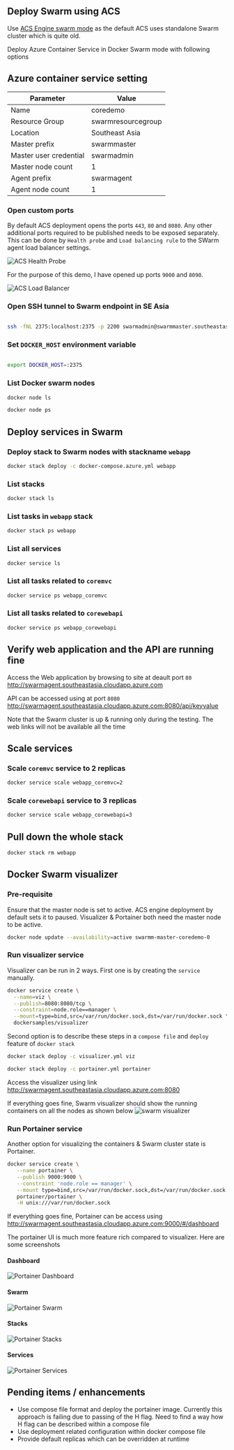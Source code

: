 ## Deploy Swarm using ACS
Use [ACS Engine swarm mode](https://azure.microsoft.com/en-us/resources/templates/101-acsengine-swarmmode/) as the default ACS uses standalone Swarm cluster which is quite old.

Deploy Azure Container Service in Docker Swarm mode with following options

## Azure container service setting
|Parameter | Value |
|---|---|
|Name | coredemo |
|Resource Group | swarmresourcegroup|
|Location | Southeast Asia |
|Master prefix | swarmmaster|
|Master user credential | swarmadmin|
|Master node count | 1 |
|Agent prefix | swarmagent|
|Agent node count | 1 |

### Open custom ports

By default ACS deployment opens the ports `443`, `80` and `8080`. Any other additional ports required to be published needs to be exposed separately. This can be done by `Health probe` and `Load balancing rule` to the SWarm agent load balancer settings.

![ACS Health Probe](../Images/ACSHealthProbe.png)

For the purpose of this demo, I have opened up ports `9000` and `8090`.

![ACS Load Balancer](../Images/ACSLoadBalancingRules.png)

### Open SSH tunnel to Swarm endpoint in SE Asia

```bash

ssh -fNL 2375:localhost:2375 -p 2200 swarmadmin@swarmmaster.southeastasia.cloudapp.azure.com

```

### Set `DOCKER_HOST` environment variable

```bash

export DOCKER_HOST=:2375

```

### List Docker swarm nodes

```bash
docker node ls

docker node ps
```

## Deploy services in Swarm
### Deploy stack to Swarm nodes with stackname `webapp`
```bash
docker stack deploy -c docker-compose.azure.yml webapp
```

### List stacks
```bash
docker stack ls
```

### List tasks in `webapp` stack
```bash
docker stack ps webapp
```

### List all services
```bash
docker service ls
```

### List all tasks related to `coremvc`
```bash
docker service ps webapp_coremvc
```

### List all tasks related to `corewebapi`

```bash
docker service ps webapp_corewebapi
```

## Verify web application and the API are running fine

Access the Web application by browsing to site at deault port `80`
http://swarmagent.southeastasia.cloudapp.azure.com

API can be accessed using at port `8080`
http://swarmagent.southeastasia.cloudapp.azure.com:8080/api/keyvalue

Note that the Swarm cluster is up & running only during the testing. The web links will not be available all the time

## Scale services
### Scale `coremvc` service to 2 replicas
```bash
docker service scale webapp_coremvc=2
```

### Scale `corewebapi` service to 3 replicas
```bash
docker service scale webapp_corewebapi=3
```

## Pull down the whole stack
```bash
docker stack rm webapp
```

## Docker Swarm visualizer

### Pre-requisite

Ensure that the master node is set to active. ACS engine deployment by default sets it to paused. Visualizer & Portainer both need the master node to be active.

```bash
docker node update --availability=active swarmm-master-coredemo-0
```

### Run visualizer service

Visualizer can be run in 2 ways. First one is by creating the `service` manually.

```bash
docker service create \
  --name=viz \
  --publish=8080:8080/tcp \
  --constraint=node.role==manager \
  --mount=type=bind,src=/var/run/docker.sock,dst=/var/run/docker.sock \
  dockersamples/visualizer
```

Second option is to describe these steps in a `compose file` and `deploy` feature of `docker stack`

```bash
docker stack deploy -c visualizer.yml viz

docker stack deploy -c portainer.yml portainer
```

Access the visualizer using link
http://swarmagent.southeastasia.cloudapp.azure.com:8080

If everything goes fine, Swarm visualizer should  show the running containers on all the nodes as shown below
![swarm visualizer](../Images/SwarmVisualizer.png)

### Run Portainer service

Another option for visualizing the containers & Swarm cluster state is Portainer.

```bash
docker service create \
   --name portainer \
   --publish 9000:9000 \
   --constraint 'node.role == manager' \
   --mount type=bind,src=/var/run/docker.sock,dst=/var/run/docker.sock \
   portainer/portainer \
   -H unix:///var/run/docker.sock
```

If everything goes fine, Portainer can be access using http://swarmagent.southeastasia.cloudapp.azure.com:9000/#/dashboard

The portainer UI is much more feature rich compared to visualizer. Here are some screenshots

#### Dashboard

![Portainer Dashboard](../Images/PortainerDashboard.png)

#### Swarm

![Portainer Swarm](../Images/PortainerSwarm.png)

#### Stacks

![Portainer Stacks](../Images/PortainerStacks.png)

#### Services

![Portainer Services](../Images/PortainerServices.png)
## Pending items / enhancements

- Use compose file format and deploy the portainer image. Currently this approach is failing due to passing of the H flag. Need to find a way how H flag can be described within a compose file
- Use deployment related configuration within docker compose file
- Provide default replicas which can be overridden at runtime
